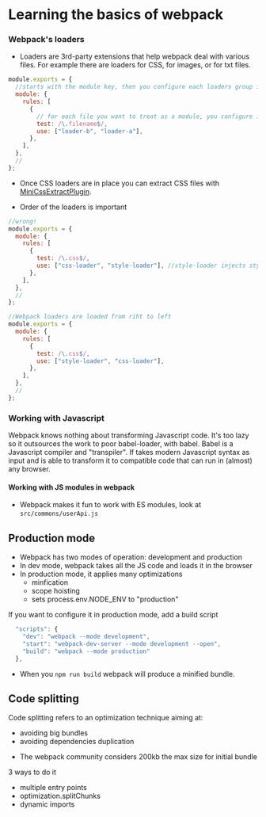 # Learning the basics of webpack

### Webpack's loaders

- Loaders are 3rd-party extensions that help webpack deal with various files. For example there are loaders for CSS, for images, or for txt files.

```javascript
module.exports = {
  //starts with the module key, then you configure each loaders group inside rules
  module: {
    rules: [
      {
        // for each file you want to treat as a module, you configure it with a test key and use
        test: /\.filename$/,
        use: ["loader-b", "loader-a"],
      },
    ],
  },
  //
};
```

- Once CSS loaders are in place you can extract CSS files with [MiniCssExtractPlugin](https://webpack.js.org/plugins/mini-css-extract-plugin/).

- Order of the loaders is important

```javascript
//wrong!
module.exports = {
  module: {
    rules: [
      {
        test: /\.css$/,
        use: ["css-loader", "style-loader"], //style-loader injects style into the page, and does not load the file, it should be second
      },
    ],
  },
  //
};
```

```javascript
//Webpack loaders are loaded from riht to left
module.exports = {
  module: {
    rules: [
      {
        test: /\.css$/,
        use: ["style-loader", "css-loader"],
      },
    ],
  },
  //
};
```

### Working with Javascript

Webpack knows nothing about transforming Javascript code. It's too lazy so it outsources the work to poor babel-loader, with babel.
Babel is a Javascript compiler and "transpiler".
If takes modern Javascript syntax as input and is able to transform it to compatible code that can run in (almost) any browser.

#### Working with JS modules in webpack

- Webpack makes it fun to work with ES modules, look at `src/commons/userApi.js`

## Production mode

- Webpack has two modes of operation: development and production
- In dev mode, webpack takes all the JS code and loads it in the browser
- In production mode, it applies many optimizations
  - minfication
  - scope hoisting
  - sets process.env.NODE_ENV to "production"

If you want to configure it in production mode, add a build script

```javascript
  "scripts": {
    "dev": "webpack --mode development",
    "start": "webpack-dev-server --mode development --open",
    "build": "webpack --mode production"
  },
```

- When you `npm run build` webpack will produce a minified bundle.

## Code splitting

Code splitting refers to an optimization technique aiming at:

- avoiding big bundles
- avoiding dependencies duplication

* The webpack community considers 200kb the max size for initial bundle

3 ways to do it

- multiple entry points
- optimization.splitChunks
- dynamic imports
